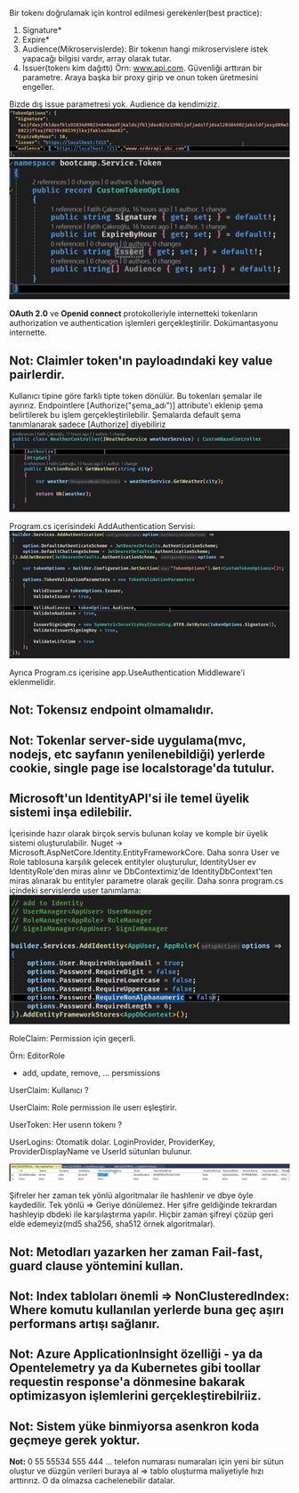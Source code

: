 Bir tokenı doğrulamak için kontrol edilmesi gerekenler(best practice):
1) Signature*
2) Expire*
3) Audience(Mikroservislerde): Bir tokenın hangi mikroservislere istek yapacağı bilgisi vardır, array olarak tutar.
4) Issuer(tokenı kim dağıttı) Örn: www.api.com. Güvenliği arttıran bir parametre. Araya başka bir proxy girip ve onun token üretmesini engeller.

Bizde dış issue parametresi yok. Audience da kendimiziz.
![issuer](issuer.png)
![token](token.png)

**OAuth 2.0** ve **Openid connect** protokolleriyle internetteki tokenların authorization ve authentication işlemleri gerçekleştirilir. Dokümantasyonu internette.

## Not: Claimler token'ın payloadındaki key value pairlerdir.

Kullanıcı tipine göre farklı tipte token dönülür. Bu tokenları şemalar ile ayırırız. Endpointlere [Authorize("şema_adı")] attribute'ı eklenip şema belirtilerek bu işlem gerçekleştirilebilir.
Şemalarda default şema tanımlanarak sadece [Authorize] diyebiliriz
![getallauthorized](getallauthorized.png)

Program.cs içerisindeki AddAuthentication Servisi:
![authenticationservice](authenticationservice.png)

Ayrıca Program.cs içerisine app.UseAuthentication Middleware'i eklenmelidir.

## Not: Tokensız endpoint olmamalıdır.

## Not: Tokenlar server-side uygulama(mvc, nodejs, etc sayfanın yenilenebildiği) yerlerde cookie, single page ise localstorage'da tutulur.



## Microsoft'un IdentityAPI'si ile temel üyelik sistemi inşa edilebilir.
İçerisinde hazır olarak birçok servis bulunan kolay ve komple bir üyelik sistemi oluşturulabilir. Nuget -> Microsoft.AspNetCore.Identity.EntityFrameworkCore.
Daha sonra User ve Role tablosuna karşılık gelecek entityler oluşturulur, IdentityUser ev IdentityRole'den miras alınır ve DbContextimiz'de IdentityDbContext'ten miras alınarak bu entityler parametre olarak geçilir. Daha sonra program.cs içindeki servislerde user tanımlama:
![user_configs](user_configs.png)

RoleClaim: Permission için geçerli.

Örn: EditorRole
- add, update, remove, ... persmissions

UserClaim: Kullanıcı ?

UserClaim: Role permission ile userı eşleştirir.

UserToken: Her userın tokenı ?

UserLogins: Otomatik dolar. LoginProvider, ProviderKey, ProviderDisplayName ve UserId sütunları bulunur.

![exuser](exuser.png)

Şifreler her zaman tek yönlü algoritmalar ile hashlenir ve dbye öyle kaydedilir.
Tek yönlü => Geriye dönülemez.
Her şifre geldiğinde tekrardan hashleyip dbdeki ile karşılaştırma yapılır. Hiçbir zaman şifreyi çözüp geri elde edemeyiz(md5 sha256, sha512 örnek algoritmalar).

## **Not:** Metodları yazarken her zaman Fail-fast, guard clause yöntemini kullan.

## **Not:** Index tabloları önemli => NonClusteredIndex: Where komutu kullanılan yerlerde buna geç aşırı performans artışı sağlanır.

## **Not:** Azure ApplicationInsight özelliği - ya da Opentelemetry ya da Kubernetes gibi toollar requestin response'a dönmesine bakarak optimizasyon işlemlerini gerçekleştirebilriiz.

## **Not:** Sistem yüke binmiyorsa asenkron koda geçmeye gerek yoktur.

**Not:**
0 55
55534
555 444
...
 telefon numarası numaraları için yeni bir sütun oluştur ve düzgün verileri buraya al => tablo oluşturma maliyetiyle hızı arttırırız. O da olmazsa cachelenebilir datalar.